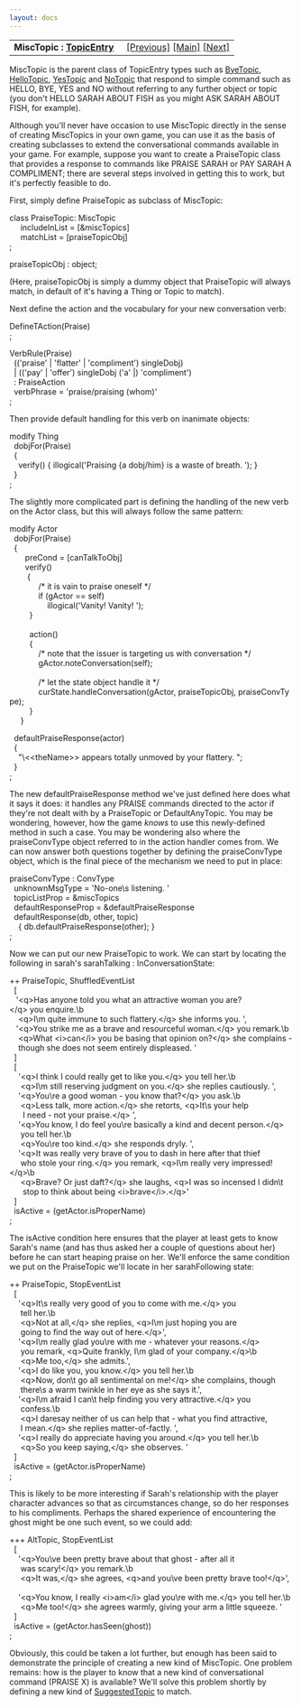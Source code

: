 ```yaml
---
layout: docs
---
```

<table width="100%" data-border="0" data-cellspacing="0"
data-cellpadding="3" data-bgcolor="#C0C0C0">
<colgroup>
<col style="width: 50%" />
<col style="width: 50%" />
</colgroup>
<tbody>
<tr>
<td style="text-align: left;"><strong>MiscTopic : <a
href="topicentry.html">TopicEntry</a><br />
</strong></td>
<td style="text-align: right;"><a
href="hellogoodbyetopic.html">[Previous]</a> <a
href="generalintroduction.html">[Main]</a> <a
href="topicgroup.html">[Next]</a></td>
</tr>
</tbody>
</table>

  
MiscTopic is the parent class of TopicEntry types such as
[ByeTopic](byetopic.html), [HelloTopic](hellotopic.html),
[YesTopic](yestopic.html) and [NoTopic](notopic.html) that respond to
simple command such as HELLO, BYE, YES and NO without referring to any
further object or topic (you don't HELLO SARAH ABOUT FISH as you might
ASK SARAH ABOUT FISH, for example).  
  
Although you'll never have occasion to use MiscTopic directly in the
sense of creating MiscTopics in your own game, you can use it as the
basis of creating subclasses to extend the conversational commands
available in your game. For example, suppose you want to create a
PraiseTopic class that provides a response to commands like PRAISE SARAH
or PAY SARAH A COMPLIMENT; there are several steps involved in getting
this to work, but it's perfectly feasible to do.  
  
First, simply define PraiseTopic as subclass of MiscTopic:  
  
class PraiseTopic: MiscTopic  
     includeInList = \[&miscTopics\]  
     matchList = \[praiseTopicObj\]  
;  
  
praiseTopicObj : object;  
  
(Here, praiseTopicObj is simply a dummy object that PraiseTopic will
always match, in default of it's having a Thing or Topic to match).  
  
Next define the action and the vocabulary for your new conversation
verb:  
  
DefineTAction(Praise)  
;  
  
VerbRule(Praise)  
  (('praise' \| 'flatter' \| 'compliment') singleDobj)  
  \| (('pay' \| 'offer') singleDobj ('a' \|) 'compliment')  
  : PraiseAction  
  verbPhrase = 'praise/praising (whom)'  
;  
  
Then provide default handling for this verb on inanimate objects:  
  
modify Thing  
  dobjFor(Praise)  
  {  
    verify() { illogical('Praising {a dobj/him} is a waste of breath. '); }  
  }  
;  
  
The slightly more complicated part is defining the handling of the new
verb on the Actor class, but this will always follow the same pattern:  
  
modify Actor  
  dobjFor(Praise)  
  {  
       preCond = \[canTalkToObj\]  
       verify()  
        {  
             /\* it is vain to praise oneself \*/  
             if (gActor == self)  
                 illogical('Vanity! Vanity! ');  
         }  
           
         action()  
         {  
             /\* note that the issuer is targeting us with conversation \*/  
             gActor.noteConversation(self);  
   
             /\* let the state object handle it \*/  
             curState.handleConversation(gActor, praiseTopicObj, praiseConvType);  
         }  
     }  
  
  defaultPraiseResponse(actor)  
  {  
    "\\\<\<theName\>\> appears totally unmoved by your flattery. ";  
  }  
;  
  
The new defaultPraiseResponse method we've just defined here does what
it says it does: it handles any PRAISE commands directed to the actor if
they're not dealt with by a PraiseTopic or DefaultAnyTopic. You may be
wondering, however, how the game *knows* to use this newly-defined
method in such a case. You may be wondering also where the
praiseConvType object referred to in the action handler comes from. We
can now answer both questions together by defining the praiseConvType
object, which is the final piece of the mechanism we need to put in
place:  
  
praiseConvType : ConvType  
  unknownMsgType = 'No-one\\s listening. '  
  topicListProp = &miscTopics  
  defaultResponseProp = &defaultPraiseResponse  
  defaultResponse(db, other, topic)  
    { db.defaultPraiseResponse(other); }  
;  
  
Now we can put our new PraiseTopic to work. We can start by locating the
following in sarah's sarahTalking : InConversationState:  
  
++ PraiseTopic, ShuffledEventList  
  \[  
   '\<q\>Has anyone told you what an attractive woman you are?\</q\> you enquire.\b  
    \<q\>I\\m quite immune to such flattery.\</q\> she informs you. ',  
   '\<q\>You strike me as a brave and resourceful woman.\</q\> you remark.\b  
    \<q\>What \<i\>can\</i\> you be basing that opinion on?\</q\> she complains -  
    though she does not seem entirely displeased. '  
  \]  
  \[  
    '\<q\>I think I could really get to like you.\</q\> you tell her.\b  
     \<q\>I\\m still reserving judgment on you.\</q\> she replies cautiously. ',  
    '\<q\>You\\re a good woman - you know that?\</q\> you ask.\b  
     \<q\>Less talk, more action.\</q\> she retorts, \<q\>It\\s your help  
      I need - not your praise.\</q\> ',  
    '\<q\>You know, I do feel you\\re basically a kind and decent person.\</q\>  
     you tell her.\b  
     \<q\>You\\re too kind.\</q\> she responds dryly. ',  
    '\<q\>It was really very brave of you to dash in here after that thief  
     who stole your ring.\</q\> you remark, \<q\>I\\m really very impressed!\</q\>\b  
     \<q\>Brave? Or just daft?\</q\> she laughs, \<q\>I was so incensed I didn\\t  
      stop to think about being \<i\>brave\</i\>.\</q\>'     
  \]      
  isActive = (getActor.isProperName)  
;  
  
The isActive condition here ensures that the player at least gets to
know Sarah's name (and has thus asked her a couple of questions about
her) before he can start heaping praise on her. We'll enforce the same
condition we put on the PraiseTopic we'll locate in her sarahFollowing
state:  
  
++ PraiseTopic, StopEventList  
  \[  
    '\<q\>It\\s really very good of you to come with me.\</q\> you  
     tell her.\b  
     \<q\>Not at all,\</q\> she replies, \<q\>I\\m just hoping you are  
     going to find the way out of here.\</q\>',  
    '\<q\>I\\m really glad you\\re with me - whatever your reasons.\</q\>  
     you remark, \<q\>Quite frankly, I\\m glad of your company.\</q\>\b   
     \<q\>Me too,\</q\> she admits.',  
    '\<q\>I do like you, you know.\</q\> you tell her.\b  
     \<q\>Now, don\\t go all sentimental on me!\</q\> she complains, though  
     there\\s a warm twinkle in her eye as she says it.',  
    '\<q\>I\\m afraid I can\\t help finding you very attractive.\</q\> you  
     confess.\b  
     \<q\>I daresay neither of us can help that - what you find attractive,  
     I mean.\</q\> she replies matter-of-factly. ',  
    '\<q\>I really do appreciate having you around.\</q\> you tell her.\b  
     \<q\>So you keep saying,\</q\> she observes. '  
  \]  
  isActive = (getActor.isProperName)  
;  
  
This is likely to be more interesting if Sarah's relationship with the
player character advances so that as circumstances change, so do her
responses to his compliments. Perhaps the shared experience of
encountering the ghost might be one such event, so we could add:  
  
+++ AltTopic, StopEventList  
  \[  
    '\<q\>You\\ve been pretty brave about that ghost - after all it  
     was scary!\</q\> you remark.\b  
     \<q\>It was,\</q\> she agrees, \<q\>and you\\ve been pretty brave too!\</q\>',  
       
    '\<q\>You know, I really \<i\>am\</i\> glad you\\re with me.\</q\> you tell her.\b  
     \<q\>Me too!\</q\> she agrees warmly, giving your arm a little squeeze. '   
  \]  
  isActive = (getActor.hasSeen(ghost))  
;  
  
Obviously, this could be taken a lot further, but enough has been said
to demonstrate the principle of creating a new kind of MiscTopic. One
problem remains: how is the player to know that a new kind of
conversational command (PRAISE X) is available? We'll solve this problem
shortly by defining a new kind of [SuggestedTopic](suggestedtopic.html)
to match.  
  
